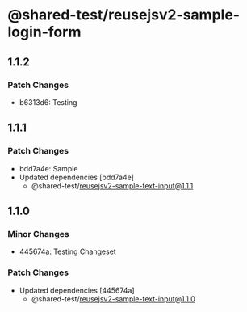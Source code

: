# @shared-test/reusejsv2-sample-login-form

## 1.1.2

### Patch Changes

- b6313d6: Testing

## 1.1.1

### Patch Changes

- bdd7a4e: Sample
- Updated dependencies [bdd7a4e]
  - @shared-test/reusejsv2-sample-text-input@1.1.1

## 1.1.0

### Minor Changes

- 445674a: Testing Changeset

### Patch Changes

- Updated dependencies [445674a]
  - @shared-test/reusejsv2-sample-text-input@1.1.0
